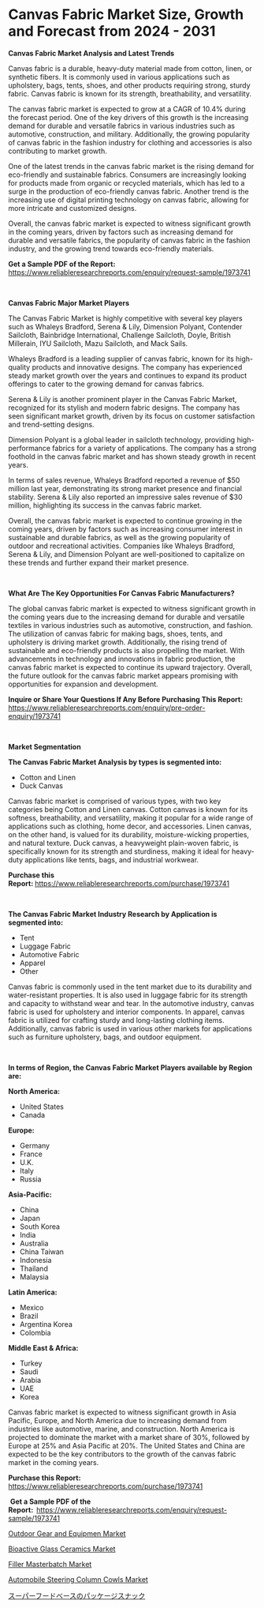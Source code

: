 <p><h1>Canvas Fabric Market Size, Growth and Forecast from 2024 - 2031</h1></p><p><strong>Canvas Fabric Market Analysis and Latest Trends</strong></p>
<p><p>Canvas fabric is a durable, heavy-duty material made from cotton, linen, or synthetic fibers. It is commonly used in various applications such as upholstery, bags, tents, shoes, and other products requiring strong, sturdy fabric. Canvas fabric is known for its strength, breathability, and versatility.</p><p>The canvas fabric market is expected to grow at a CAGR of 10.4% during the forecast period. One of the key drivers of this growth is the increasing demand for durable and versatile fabrics in various industries such as automotive, construction, and military. Additionally, the growing popularity of canvas fabric in the fashion industry for clothing and accessories is also contributing to market growth.</p><p>One of the latest trends in the canvas fabric market is the rising demand for eco-friendly and sustainable fabrics. Consumers are increasingly looking for products made from organic or recycled materials, which has led to a surge in the production of eco-friendly canvas fabric. Another trend is the increasing use of digital printing technology on canvas fabric, allowing for more intricate and customized designs.</p><p>Overall, the canvas fabric market is expected to witness significant growth in the coming years, driven by factors such as increasing demand for durable and versatile fabrics, the popularity of canvas fabric in the fashion industry, and the growing trend towards eco-friendly materials.</p></p>
<p><strong>Get a Sample PDF of the Report:&nbsp;</strong> <a href="https://www.reliableresearchreports.com/enquiry/request-sample/1973741">https://www.reliableresearchreports.com/enquiry/request-sample/1973741</a></p>
<p>&nbsp;</p>
<p><strong>Canvas Fabric Major Market Players</strong></p>
<p><p>The Canvas Fabric Market is highly competitive with several key players such as Whaleys Bradford, Serena & Lily, Dimension Polyant, Contender Sailcloth, Bainbridge International, Challenge Sailcloth, Doyle, British Millerain, IYU Sailcloth, Mazu Sailcloth, and Mack Sails.</p><p>Whaleys Bradford is a leading supplier of canvas fabric, known for its high-quality products and innovative designs. The company has experienced steady market growth over the years and continues to expand its product offerings to cater to the growing demand for canvas fabrics.</p><p>Serena & Lily is another prominent player in the Canvas Fabric Market, recognized for its stylish and modern fabric designs. The company has seen significant market growth, driven by its focus on customer satisfaction and trend-setting designs.</p><p>Dimension Polyant is a global leader in sailcloth technology, providing high-performance fabrics for a variety of applications. The company has a strong foothold in the canvas fabric market and has shown steady growth in recent years.</p><p>In terms of sales revenue, Whaleys Bradford reported a revenue of $50 million last year, demonstrating its strong market presence and financial stability. Serena & Lily also reported an impressive sales revenue of $30 million, highlighting its success in the canvas fabric market.</p><p>Overall, the canvas fabric market is expected to continue growing in the coming years, driven by factors such as increasing consumer interest in sustainable and durable fabrics, as well as the growing popularity of outdoor and recreational activities. Companies like Whaleys Bradford, Serena & Lily, and Dimension Polyant are well-positioned to capitalize on these trends and further expand their market presence.</p></p>
<p>&nbsp;</p>
<p><strong>What Are The Key Opportunities For Canvas Fabric Manufacturers?</strong></p>
<p><p>The global canvas fabric market is expected to witness significant growth in the coming years due to the increasing demand for durable and versatile textiles in various industries such as automotive, construction, and fashion. The utilization of canvas fabric for making bags, shoes, tents, and upholstery is driving market growth. Additionally, the rising trend of sustainable and eco-friendly products is also propelling the market. With advancements in technology and innovations in fabric production, the canvas fabric market is expected to continue its upward trajectory. Overall, the future outlook for the canvas fabric market appears promising with opportunities for expansion and development.</p></p>
<p><strong>Inquire or Share Your Questions If Any Before Purchasing This Report:</strong> <a href="https://www.reliableresearchreports.com/enquiry/pre-order-enquiry/1973741">https://www.reliableresearchreports.com/enquiry/pre-order-enquiry/1973741</a></p>
<p>&nbsp;</p>
<p><strong>Market Segmentation</strong></p>
<p><strong>The Canvas Fabric Market Analysis by types is segmented into:</strong></p>
<p><ul><li>Cotton and Linen</li><li>Duck Canvas</li></ul></p>
<p><p>Canvas fabric market is comprised of various types, with two key categories being Cotton and Linen canvas. Cotton canvas is known for its softness, breathability, and versatility, making it popular for a wide range of applications such as clothing, home decor, and accessories. Linen canvas, on the other hand, is valued for its durability, moisture-wicking properties, and natural texture. Duck canvas, a heavyweight plain-woven fabric, is specifically known for its strength and sturdiness, making it ideal for heavy-duty applications like tents, bags, and industrial workwear.</p></p>
<p><strong>Purchase this Report:&nbsp;</strong><a href="https://www.reliableresearchreports.com/purchase/1973741">https://www.reliableresearchreports.com/purchase/1973741</a></p>
<p>&nbsp;</p>
<p><strong>The Canvas Fabric Market Industry Research by Application is segmented into:</strong></p>
<p><ul><li>Tent</li><li>Luggage Fabric</li><li>Automotive Fabric</li><li>Apparel</li><li>Other</li></ul></p>
<p><p>Canvas fabric is commonly used in the tent market due to its durability and water-resistant properties. It is also used in luggage fabric for its strength and capacity to withstand wear and tear. In the automotive industry, canvas fabric is used for upholstery and interior components. In apparel, canvas fabric is utilized for crafting sturdy and long-lasting clothing items. Additionally, canvas fabric is used in various other markets for applications such as furniture upholstery, bags, and outdoor equipment.</p></p>
<p>&nbsp;</p>
<p><strong>In terms of Region, the Canvas Fabric Market Players available by Region are:</strong></p>
<p>
    <p> <strong> North America: </strong>
        <ul>
            <li>United States</li>
            <li>Canada</li>
        </ul>
        </p> 
    <p> <strong> Europe: </strong>
        <ul>
            <li>Germany</li>
            <li>France</li>
            <li>U.K.</li>
            <li>Italy</li>
            <li>Russia</li>
        </ul>
        </p> 
    <p> <strong> Asia-Pacific: </strong>
        <ul>
            <li>China</li>
            <li>Japan</li>
            <li>South Korea</li>
            <li>India</li>
            <li>Australia</li>
            <li>China Taiwan</li>
            <li>Indonesia</li>
            <li>Thailand</li>
            <li>Malaysia</li>
        </ul>
        </p> 
    <p> <strong> Latin America: </strong>
        <ul>
            <li>Mexico</li>
            <li>Brazil</li>
            <li>Argentina Korea</li>
            <li>Colombia</li>
        </ul>
        </p> 
    <p> <strong> Middle East & Africa: </strong>
        <ul>
            <li>Turkey</li>
            <li>Saudi</li>
            <li>Arabia</li>
            <li>UAE</li>
            <li>Korea</li>
        </ul>
    </p>
    </p>
<p><p>Canvas fabric market is expected to witness significant growth in Asia Pacific, Europe, and North America due to increasing demand from industries like automotive, marine, and construction. North America is projected to dominate the market with a market share of 30%, followed by Europe at 25% and Asia Pacific at 20%. The United States and China are expected to be the key contributors to the growth of the canvas fabric market in the coming years.</p></p>
<p><strong>Purchase this Report: </strong><a href="https://www.reliableresearchreports.com/purchase/1973741">https://www.reliableresearchreports.com/purchase/1973741</a></p>
<p>&nbsp;<strong>Get a Sample PDF of the Report:&nbsp;&nbsp;</strong><a href="https://www.reliableresearchreports.com/enquiry/request-sample/1973741">https://www.reliableresearchreports.com/enquiry/request-sample/1973741</a></p>
<p><strong></strong></p>
<p><p><a href="https://issuu.com/reportprime-2/docs/outdoor-gear-and-equipmen-market-size-2030.pptx">Outdoor Gear and Equipmen Market</a></p><p><a href="https://github.com/changoleonlaverguenzanoexiste/Market-Research-Report-List-2/blob/main/bioactive-glass-ceramics-market.md">Bioactive Glass Ceramics Market</a></p><p><a href="https://github.com/dimitrishawkinswaynenp91rgz/Market-Research-Report-List-1/blob/main/filler-masterbatch-market.md">Filler Masterbatch Market</a></p><p><a href="https://issuu.com/reportprime-2/docs/automobile-steering-column-cowls-market-size-2030.">Automobile Steering Column Cowls Market</a></p><p><a href="https://github.com/avbqbctihcbe2/Market-Research-Report-List-1/blob/main/6489398192933.md">スーパーフードベースのパッケージスナック</a></p></p>